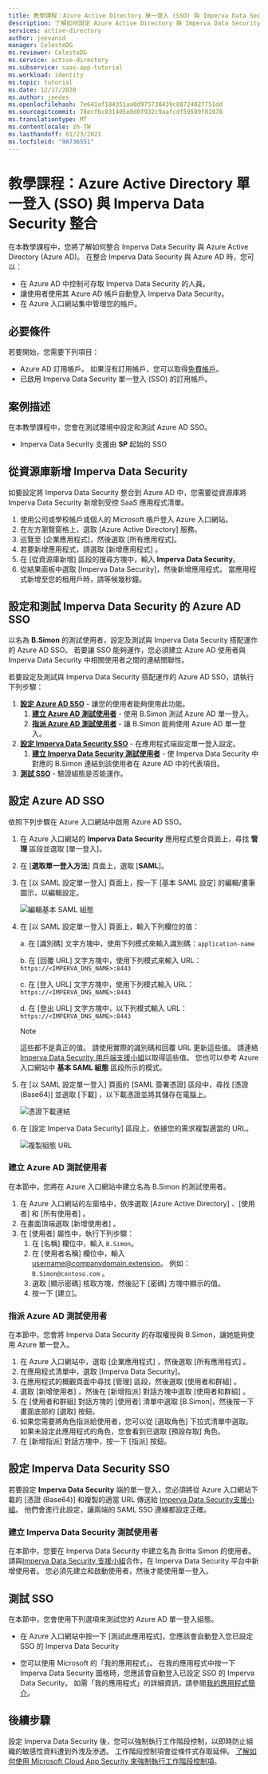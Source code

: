 ```yaml
---
title: 教學課程：Azure Active Directory 單一登入 (SSO) 與 Imperva Data Security 整合 | Microsoft Docs
description: 了解如何設定 Azure Active Directory 與 Imperva Data Security 之間的單一登入。
services: active-directory
author: jeevansd
manager: CelesteDG
ms.reviewer: CelesteDG
ms.service: active-directory
ms.subservice: saas-app-tutorial
ms.workload: identity
ms.topic: tutorial
ms.date: 12/17/2020
ms.author: jeedes
ms.openlocfilehash: 7e641af184351aa0d975738439c88724027751dd
ms.sourcegitcommit: 78ecfbc831405e8d0f932c9aafcdf59589f81978
ms.translationtype: MT
ms.contentlocale: zh-TW
ms.lasthandoff: 01/23/2021
ms.locfileid: "98736551"
---
```

# <a name="tutorial-azure-active-directory-single-sign-on-sso-integration-with-imperva-data-security"></a>教學課程：Azure Active Directory 單一登入 (SSO) 與 Imperva Data Security 整合

在本教學課程中，您將了解如何整合 Imperva Data Security 與 Azure Active Directory (Azure AD)。 在整合 Imperva Data Security 與 Azure AD 時，您可以：

* 在 Azure AD 中控制可存取 Imperva Data Security 的人員。
* 讓使用者使用其 Azure AD 帳戶自動登入 Imperva Data Security。
* 在 Azure 入口網站集中管理您的帳戶。

## <a name="prerequisites"></a>必要條件

若要開始，您需要下列項目：

* Azure AD 訂用帳戶。 如果沒有訂用帳戶，您可以取得[免費帳戶](https://azure.microsoft.com/free/)。
* 已啟用 Imperva Data Security 單一登入 (SSO) 的訂用帳戶。

## <a name="scenario-description"></a>案例描述

在本教學課程中，您會在測試環境中設定和測試 Azure AD SSO。

* Imperva Data Security 支援由 **SP** 起始的 SSO

## <a name="adding-imperva-data-security-from-the-gallery"></a>從資源庫新增 Imperva Data Security

如要設定將 Imperva Data Security 整合到 Azure AD 中，您需要從資源庫將 Imperva Data Security 新增到受控 SaaS 應用程式清單。

1. 使用公司或學校帳戶或個人的 Microsoft 帳戶登入 Azure 入口網站。
1. 在左方瀏覽窗格上，選取 [Azure Active Directory] 服務。
1. 巡覽至 [企業應用程式]，然後選取 [所有應用程式]。
1. 若要新增應用程式，請選取 [新增應用程式]  。
1. 在 [從資源庫新增] 區段的搜尋方塊中，輸入 **Imperva Data Security**。
1. 從結果面板中選取 [Imperva Data Security]，然後新增應用程式。 當應用程式新增至您的租用戶時，請等候幾秒鐘。


## <a name="configure-and-test-azure-ad-sso-for-imperva-data-security"></a>設定和測試 Imperva Data Security 的 Azure AD SSO

以名為 **B.Simon** 的測試使用者，設定及測試與 Imperva Data Security 搭配運作的 Azure AD SSO。 若要讓 SSO 能夠運作，您必須建立 Azure AD 使用者與 Imperva Data Security 中相關使用者之間的連結關聯性。

若要設定及測試與 Imperva Data Security 搭配運作的 Azure AD SSO，請執行下列步驟：

1. **[設定 Azure AD SSO](#configure-azure-ad-sso)** - 讓您的使用者能夠使用此功能。
    1. **[建立 Azure AD 測試使用者](#create-an-azure-ad-test-user)** - 使用 B.Simon 測試 Azure AD 單一登入。
    1. **[指派 Azure AD 測試使用者](#assign-the-azure-ad-test-user)** - 讓 B.Simon 能夠使用 Azure AD 單一登入。
1. **[設定 Imperva Data Security SSO](#configure-imperva-data-security-sso)** - 在應用程式端設定單一登入設定。
    1. **[建立 Imperva Data Security 測試使用者](#create-imperva-data-security-test-user)** - 使 Imperva Data Security 中對應的 B.Simon 連結到該使用者在 Azure AD 中的代表項目。
1. **[測試 SSO](#test-sso)** - 驗證組態是否能運作。

## <a name="configure-azure-ad-sso"></a>設定 Azure AD SSO

依照下列步驟在 Azure 入口網站中啟用 Azure AD SSO。

1. 在 Azure 入口網站的 **Imperva Data Security** 應用程式整合頁面上，尋找 **管理** 區段並選取 [單一登入]。
1. 在 [**選取單一登入方法**] 頁面上，選取 [**SAML**]。
1. 在 [以 SAML 設定單一登入]  頁面上，按一下 [基本 SAML 設定]  的編輯/畫筆圖示，以編輯設定。

   ![編輯基本 SAML 組態](common/edit-urls.png)

1. 在 [以 SAML 設定單一登入]  頁面上，輸入下列欄位的值：

    a. 在 [識別碼] 文字方塊中，使用下列模式來輸入識別碼：`application-name`

    b. 在 [回覆 URL]  文字方塊中，使用下列模式來輸入 URL：`https://<IMPERVA_DNS_NAME>:8443`
    
    c. 在 [登入 URL]  文字方塊中，使用下列模式輸入 URL：`https://<IMPERVA_DNS_NAME>:8443`
    
    d. 在 [登出 URL] 文字方塊中，以下列模式輸入 URL：`https://<IMPERVA_DNS_NAME>:8443`    

    > [!NOTE]
    > 這些都不是真正的值。 請使用實際的識別碼和回覆 URL 更新這些值。 請連絡 [Imperva Data Security 用戶端支援小組](mailto:support@jsonar.imperva.com)以取得這些值。 您也可以參考 Azure 入口網站中 **基本 SAML 組態** 區段所示的模式。

1. 在 [以 SAML 設定單一登入]  頁面的 [SAML 簽署憑證]  區段中，尋找 [憑證 (Base64)]  並選取 [下載]  ，以下載憑證並將其儲存在電腦上。

    ![憑證下載連結](common/certificatebase64.png)

1. 在 [設定 Imperva Data Security] 區段上，依據您的需求複製適當的 URL。

    ![複製組態 URL](common/copy-configuration-urls.png)
### <a name="create-an-azure-ad-test-user"></a>建立 Azure AD 測試使用者

在本節中，您將在 Azure 入口網站中建立名為 B.Simon 的測試使用者。

1. 在 Azure 入口網站的左窗格中，依序選取 [Azure Active Directory]  、[使用者]  和 [所有使用者]  。
1. 在畫面頂端選取 [新增使用者]  。
1. 在 [使用者]  屬性中，執行下列步驟：
   1. 在 [名稱]  欄位中，輸入 `B.Simon`。  
   1. 在 [使用者名稱]  欄位中，輸入 username@companydomain.extension。 例如： `B.Simon@contoso.com` 。
   1. 選取 [顯示密碼]  核取方塊，然後記下 [密碼]  方塊中顯示的值。
   1. 按一下 [建立]。

### <a name="assign-the-azure-ad-test-user"></a>指派 Azure AD 測試使用者

在本節中，您會將 Imperva Data Security 的存取權授與 B.Simon，讓她能夠使用 Azure 單一登入。

1. 在 Azure 入口網站中，選取 [企業應用程式]  ，然後選取 [所有應用程式]  。
1. 在應用程式清單中，選取 [Imperva Data Security]。
1. 在應用程式的概觀頁面中尋找 [管理]  區段，然後選取 [使用者和群組]  。
1. 選取 [新增使用者]  ，然後在 [新增指派]  對話方塊中選取 [使用者和群組]  。
1. 在 [使用者和群組] 對話方塊的 [使用者] 清單中選取 [B.Simon]，然後按一下畫面底部的 [選取] 按鈕。
1. 如果您需要將角色指派給使用者，您可以從 [選取角色] 下拉式清單中選取。 如果未設定此應用程式的角色，您會看到已選取 [預設存取] 角色。
1. 在 [新增指派]  對話方塊中，按一下 [指派]  按鈕。

## <a name="configure-imperva-data-security-sso"></a>設定 Imperva Data Security SSO

若要設定 **Imperva Data Security** 端的單一登入，您必須將從 Azure 入口網站下載的 [憑證 (Base64)] 和複製的適當 URL 傳送給 [ Imperva Data Security支援小組](mailto:support@jsonar.imperva.com)。 他們會進行此設定，讓兩端的 SAML SSO 連線都設定正確。

### <a name="create-imperva-data-security-test-user"></a>建立 Imperva Data Security 測試使用者

在本節中，您要在 Imperva Data Security 中建立名為 Britta Simon 的使用者。 請與[Imperva Data Security 支援小組](mailto:support@jsonar.imperva.com)合作，在 Imperva Data Security 平台中新增使用者。 您必須先建立和啟動使用者，然後才能使用單一登入。

## <a name="test-sso"></a>測試 SSO 

在本節中，您會使用下列選項來測試您的 Azure AD 單一登入組態。

* 在 Azure 入口網站中按一下 [測試此應用程式]，您應該會自動登入您已設定 SSO 的 Imperva Data Security

* 您可以使用 Microsoft 的「我的應用程式」。 在我的應用程式中按一下 Imperva Data Security 圖格時，您應該會自動登入已設定 SSO 的 Imperva Data Security。 如需「我的應用程式」的詳細資訊，請參閱[我的應用程式簡介](../user-help/my-apps-portal-end-user-access.md)。


## <a name="next-steps"></a>後續步驟

設定 Imperva Data Security 後，您可以強制執行工作階段控制，以即時防止組織的敏感性資料遭到外洩及滲透。 工作階段控制項會從條件式存取延伸。 [了解如何使用 Microsoft Cloud App Security 來強制執行工作階段控制項](/cloud-app-security/proxy-deployment-any-app)。